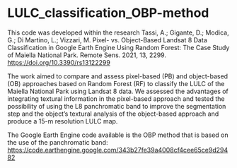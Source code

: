 # LULC_classification_OBP-method
This code was developed within the research Tassi, A.; Gigante, D.; Modica, G.; Di Martino, L.; Vizzari, M. Pixel- vs. Object-Based Landsat 8 Data Classification in Google Earth Engine Using Random Forest: The Case Study of Maiella National Park. Remote Sens. 2021, 13, 2299. https://doi.org/10.3390/rs13122299

The work aimed to compare and assess pixel-based (PB) and object-based (OB) approaches based on Random Forest (RF) to classify the LULC of the Maiella National Park using Landsat 8 data.
We assessed the advantages of integrating textural information in the pixel-based approach and tested the possibility of using the L8 panchromatic band to improve the segmentation step and the object’s textural analysis of the object-based approach and produce a 15-m resolution LULC map.


The Google Earth Engine code available is the OBP method that is based on the use of the panchromatic band:
https://code.earthengine.google.com/343b27fe39a4008cf4cee65ce9d29482
